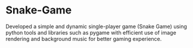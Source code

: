 # Snake-Game
Developed a simple and dynamic single-player game (Snake Game) using python tools and libraries such as pygame with efficient use of image rendering and background music for better gaming experience.
